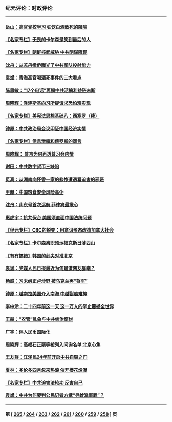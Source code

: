 ### 纪元评论：时政评论
---
#### [岳山：高官党校学习 狂饮白酒致死的隐喻](../../pages/nsc1025/n13985144.md) 
#### [【名家专栏】无畏的卡尔森是笑到最后的人](../../pages/nsc1025/n13985222.md) 
#### [【名家专栏】朝鲜核武威胁 中共阴谋隐现](../../pages/nsc1025/n13982150.md) 
#### [沈舟：从苏丹撤侨曝光了中共军队投射能力](../../pages/nsc1025/n13984789.md) 
#### [袁斌：青海高官喝酒死事件的三大看点](../../pages/nsc1025/n13984974.md) 
#### [陈思敏：“17个电话”再揭中共活摘利益链未断](../../pages/nsc1025/n13984681.md) 
#### [周晓辉：泽连斯基向习所提请求恐怕难实现](../../pages/nsc1025/n13984585.md) 
#### [【名家专栏】美宪法思想基础八：西塞罗（续）](../../pages/nsc1025/n13980559.md) 
#### [钟原：中共政治局会议印证中国经济实情](../../pages/nsc1025/n13984267.md) 
#### [【名家专栏】信息泄露和俄罗斯的谎言](../../pages/nsc1025/n13983694.md) 
#### [周晓辉： 普京为何再透普习会内情](../../pages/nsc1025/n13983939.md) 
#### [谢田：中共数字货币三缺陷](../../pages/nsc1025/n13983683.md) 
#### [觅真：从湖南向怀香一家的悲惨遭遇看迫害的邪恶](../../pages/nsc1025/n13983568.md) 
#### [王赫：中国粮食安全风险高企](../../pages/nsc1025/n13983428.md) 
#### [沈舟：山东号首次远航 菲律宾最揪心](../../pages/nsc1025/n13983275.md) 
#### [惠虎宇：抗共保台 美国须直面中国法统问题](../../pages/nsc1025/n13983069.md) 
#### [【纪元专栏】CBC的蜕变：用意识形态改造加拿大社会](../../pages/nsc1025/n13983163.md) 
#### [【名家专栏】卡尔森离职预示福克斯日薄西山](../../pages/nsc1025/n13982824.md) 
#### [【有冇搞错】韩国的剑尖对准北京](../../pages/nsc1025/n13982862.md) 
#### [袁斌：党媒人民日报最近为何屡遭网友群嘲？](../../pages/nsc1025/n13982611.md) 
#### [杨威：习未纠正卢沙野 被乌克兰再“将军”](../../pages/nsc1025/n13982512.md) 
#### [钟原：越南拉美国介入南海 中越裂痕难掩](../../pages/nsc1025/n13982521.md) 
#### [李中泠：二十四年前这一天 这一万人的举止震撼全世界](../../pages/nsc1025/n13982474.md) 
#### [王赫：“农管”乱象与中共统治腐烂](../../pages/nsc1025/n13982457.md) 
#### [广宇：评人民币国际化](../../pages/nsc1025/n13982437.md) 
#### [周晓辉：高福石正丽等被列入问询名单 北京心焦](../../pages/nsc1025/n13982369.md) 
#### [王友群：江泽民24年前开启中共自毁之门](../../pages/nsc1025/n13982395.md) 
#### [夏林：多伦多四月忽来热浪 催开樱花烂漫](../../pages/nsc1025/n13982339.md) 
#### [【名家专栏】中共迫害法轮功 反害自己](../../pages/nsc1025/n13982153.md) 
#### [袁斌：中共为何要判公民记者方斌“寻衅滋事罪”？](../../pages/nsc1025/n13982083.md) 

---
#### 第 [ [265](./265.md) / [264](./264.md) / [263](./263.md) / [262](./262.md) / [261](./261.md) / [260](./260.md) / [259](./259.md) / [258](./258.md) ] 页
